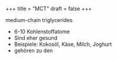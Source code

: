 +++
title = "MCT"
draft = false
+++

medium-chain triglycerides

-   6-10 Kohlenstoffatome
-   Sind eher gesund
-   Beispiele: Kokosöl, Käse, Milch, Joghurt
-   gehören zu den
